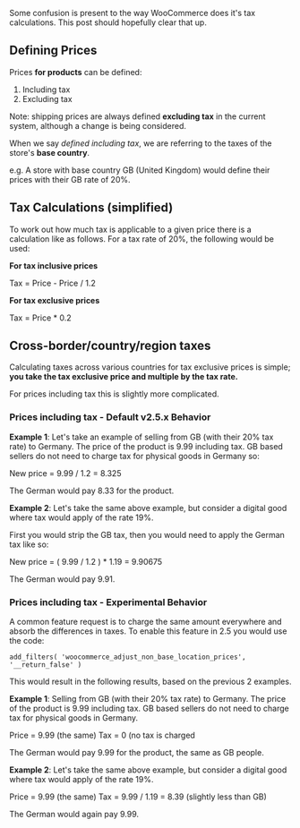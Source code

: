 Some confusion is present to the way WooCommerce does it's tax calculations. This post should hopefully clear that up.

## Defining Prices

Prices **for products** can be defined:

1. Including tax
2. Excluding tax

Note: shipping prices are always defined **excluding tax** in the current system, although a change is being considered.

When we say _defined including tax_, we are referring to the taxes of the store's **base country**.

e.g. A store with base country GB (United Kingdom) would define their prices with their GB rate of 20%.

## Tax Calculations (simplified)

To work out how much tax is applicable to a given price there is a calculation like as follows. For a tax rate of 20%, the following would be used:

**For tax inclusive prices**

Tax = Price - Price / 1.2

**For tax exclusive prices**

Tax = Price * 0.2

## Cross-border/country/region taxes

Calculating taxes across various countries for tax exclusive prices is simple; **you take the tax exclusive price and multiple by the tax rate.**

For prices including tax this is slightly more complicated.

### Prices including tax - Default v2.5.x Behavior

**Example 1**: Let's take an example of selling from GB (with their 20% tax rate) to Germany. The price of the product is 9.99 including tax. GB based sellers do not need to charge tax for physical goods in Germany so:

New price = 9.99 / 1.2 = 8.325

The German would pay 8.33 for the product.

**Example 2**: Let's take the same above example, but consider a digital good where tax would apply of the rate 19%.

First you would strip the GB tax, then you would need to apply the German tax like so:

New price = ( 9.99 / 1.2 ) * 1.19 = 9.90675

The German would pay 9.91.

### Prices including tax - Experimental Behavior

A common feature request is to charge the same amount everywhere and absorb the differences in taxes. To enable this feature in 2.5 you would use the code:

`
add_filters( 'woocommerce_adjust_non_base_location_prices', '__return_false' )
`

This would result in the following results, based on the previous 2 examples. 

**Example 1**: Selling from GB (with their 20% tax rate) to Germany. The price of the product is 9.99 including tax. GB based sellers do not need to charge tax for physical goods in Germany.

Price = 9.99 (the same)
Tax   = 0 (no tax is charged

The German would pay 9.99 for the product, the same as GB people.

**Example 2**: Let's take the same above example, but consider a digital good where tax would apply of the rate 19%.

Price = 9.99 (the same)
Tax   = 9.99 / 1.19 = 8.39 (slightly less than GB)

The German would again pay 9.99.

